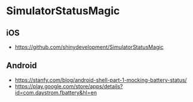 # SimulatorStatusMagic
## iOS
* https://github.com/shinydevelopment/SimulatorStatusMagic

## Android
* https://stanfy.com/blog/android-shell-part-1-mocking-battery-status/
* https://play.google.com/store/apps/details?id=com.daystrom.fbattery&hl=en
